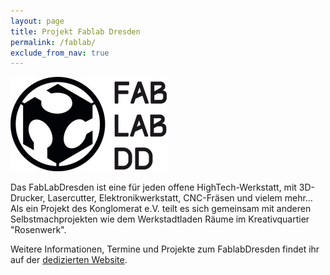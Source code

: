 ```yaml
---
layout: page
title: Projekt Fablab Dresden
permalink: /fablab/
exclude_from_nav: true
---
```


![img_fr](/img/fablab.jpg)

Das FabLabDresden ist eine für jeden offene HighTech-Werkstatt, mit 3D-Drucker,
Lasercutter, Elektronikwerkstatt, CNC-Fräsen und vielem mehr… Als ein Projekt
des Konglomerat e.V. teilt es sich gemeinsam mit anderen Selbstmachprojekten
wie dem Werkstadtladen Räume im Kreativquartier "Rosenwerk".

Weitere Informationen, Termine und Projekte zum FablabDresden findet ihr auf
der [dedizierten Website](http://fablabdd.de/).

